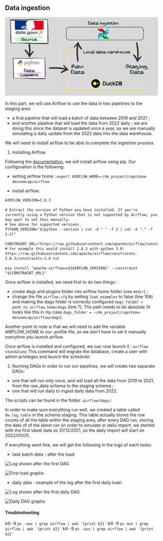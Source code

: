 ## Data ingestion
![Data ingestion General architecture](../images/data_ingestion.png)

In this part, we will use Airflow to use the data in two pipelines to the staging area:
* a first pipeline that will load a  batch of data between 2019 and 2021 ;
* and another pipeline that will load the data from 2022 daily ; we are doing this since the dataset is updated once a year, so we are manually simulating a daily update from the 2022 data into the data warehouse.

We will need to install airflow to be able to complete the ingestion process.

1.  Installing Airflow

Following the [documentation](https://airflow.apache.org/docs/apache-airflow/stable/start.html), we will install airflow using pip. Our configuration is the following:
* setting airflow home : ```export AIRFLOW_HOME=~/de_project/capstone-dezoomcap/airflow```

* install airflow:
```
AIRFLOW_VERSION=2.8.3

# Extract the version of Python you have installed. If you're currently using a Python version that is not supported by Airflow, you may want to set this manually.
# See above for supported versions.
PYTHON_VERSION="$(python --version | cut -d " " -f 2 | cut -d "." -f 1-2)"

CONSTRAINT_URL="https://raw.githubusercontent.com/apache/airflow/constraints-${AIRFLOW_VERSION}/constraints-${PYTHON_VERSION}.txt"
# For example this would install 2.8.3 with python 3.8: https://raw.githubusercontent.com/apache/airflow/constraints-2.8.3/constraints-3.8.txt

pip install "apache-airflow==${AIRFLOW_VERSION}" --constraint "${CONSTRAINT_URL}"
```

Once airflow is installed, we need first to do two things : 
* create dags and plugins folder into airflow home folder (use ```mkdir```) ;
* change the file ``` airflow.cfg ``` by setting ``` load_examples ``` to false (line 106) and making the dags folder is correctly configured ``` dags_folder = path_to_airflow_home/dags ``` (line 7). The path needs to be absolute (It looks like this in my case ``` dags_folder = ~/de_project/capstone-dezoomcap/airflow/dags ```).

Another point to note is that we will need to add the variable AIRFLOW_HOME to our .profile file, so we don't have to set it manually everytime you launch airflow.

Once airflow is installed and configured, we can now launch it :
``` airflow standalone ```
This command will migrate the database, create a user with admin privileges and launch the scheduler.

2. Running DAGs
In order to run our pipelines, we will create two separate DAGs:
* one that will run only once, and will load all the data from 2019 to 2021, from the raw_data schema to the staging schema ;
* one that will run daily to ingest daily data from 2022.

The scripts can be found in the folder: ``` airflow/dags/ ```.

In order to make sure everything run well, we created a table called ``` dw_log_table ``` in the schema staging. This table actually stores the row counts of all the table within the staging area, after every DAG run, storing the date of of the latest run (in order to simulate or daily import, we started with the first latest date as 31/12/2021, so the daily import will start on 2022/01/01).

If everything went fine, we will get the following in the logs of each tasks:
 
* task batch data - after the load:

![Log shown after the first DAG](../images/logs_first_dag.png)

![First load graphs](../images/first_load_graph.png)

* daily data - example of the log after the first daily load:

![Log shown after the first daily DAG](../images/logs_first_daily.png)

![Daily DAG graphs](../images/daily_dag_graph.png)


#### Troubleshooting
kill -9 `ps -aux | grep airflow | awk '{print $2}'`
kill -9 `ps aux | grep airflow | awk '{print $2}'`
kill -9 `ps -aux | grep airflow | awk '{print $2}'`
